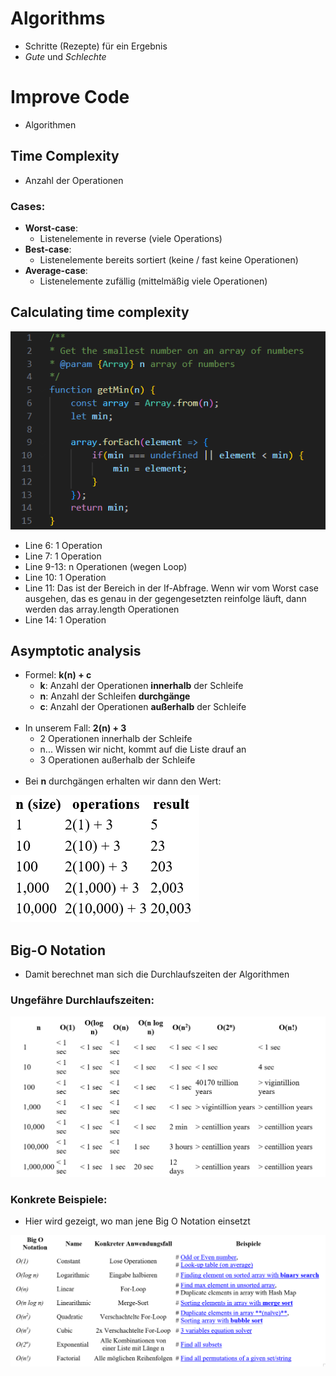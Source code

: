 # Algorithms
- Schritte (Rezepte) für ein Ergebnis
- *Gute* und *Schlechte*

# Improve Code
- Algorithmen

## Time Complexity
- Anzahl der Operationen

### Cases:
- **Worst-case**:
  - Listenelemente in reverse (viele Operations)
- **Best-case**:
  - Listenelemente bereits sortiert (keine / fast keine Operationen)
- **Average-case**:
  - Listenelemente zufällig (mittelmäßig viele Operationen)

## Calculating time complexity
<img src="assets/img.png">

- Line 6: 1 Operation
- Line 7: 1 Operation
- Line 9-13: n Operationen (wegen Loop)
- Line 10: 1 Operation
- Line 11: Das ist der Bereich in der If-Abfrage. 
Wenn wir vom Worst case ausgehen, das es genau in der gegengesetzten reinfolge läuft, 
dann werden das array.length Operationen
- Line 14: 1 Operation

## Asymptotic analysis
- Formel: **k(n) + c**
  - **k**: Anzahl der Operationen **innerhalb** der Schleife
  - **n**: Anzahl der Schleifen **durchgänge**
  - **c**: Anzahl der Operationen **außerhalb** der Schleife
<br><br>
- In unserem Fall: **2(n) + 3**
  - 2 Operationen innerhalb der Schleife
  - n... Wissen wir nicht, kommt auf die Liste drauf an
  - 3 Operationen außerhalb der Schleife
    <br><br>
- Bei **n** durchgängen erhalten wir dann den Wert:

![img.png](assets/img2.png)

## Big-O Notation
- Damit berechnet man sich die Durchlaufszeiten der Algorithmen

### Ungefähre Durchlaufszeiten:
![img.png](assets/img4.png)

### Konkrete Beispiele:
- Hier wird gezeigt, wo man jene Big O Notation einsetzt

<img src="assets/img3.png" width="1100">